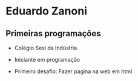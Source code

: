  <h1> Eduardo Zanoni </h1>
<h2> Primeiras programações </h2>

- Colégio Sesi da Indústria

- Iniciante em programação

- Primeiro desafio: Fazer página na web em html













